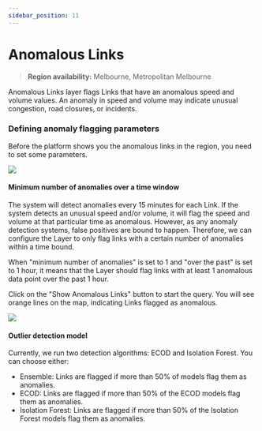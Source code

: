 ```yaml
---
sidebar_position: 11
---
```


# Anomalous Links

> **Region availability:** Melbourne, Metropolitan Melbourne

Anomalous Links layer flags Links that have an anomalous speed and volume values.
An anomaly in speed and volume may indicate unusual congestion, road closures, or incidents.

### Defining anomaly flagging parameters

Before the platform shows you the anomalous links in the region, you need to set some parameters.

![](/img/map/layers/anomalous-links.png)

#### Minimum number of anomalies over a time window
The system will detect anomalies every 15 minutes for each Link.
If the system detects an unusual speed and/or volume, it will flag the speed and volume at that particular time as anomalous.
However, as any anomaly detection systems, false positives are bound to happen.
Therefore, we can configure the Layer to only flag links with a certain number of anomalies within a time bound.

When "minimum number of anomalies" is set to 1 and "over the past" is set to 1 hour, it means that the Layer should flag links with at least 1 anomalous data point over the past 1 hour.

Click on the "Show Anomalous Links" button to start the query.
You will see orange lines on the map, indicating Links flagged as anomalous.

![](/img/map/layers/od.png)

#### Outlier detection model
Currently, we run two detection algorithms: ECOD and Isolation Forest.
You can choose either:
- Ensemble: Links are flagged if more than 50% of models flag them as anomalies.
- ECOD: Links are flagged if more than 50% of the ECOD models flag them as anomalies.
- Isolation Forest: Links are flagged if more than 50% of the Isolation Forest models flag them as anomalies.